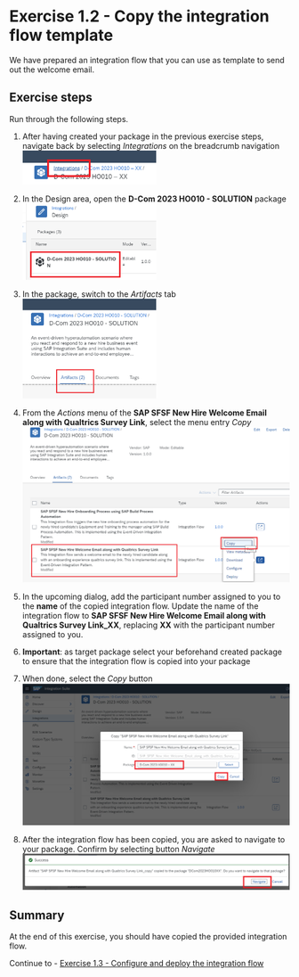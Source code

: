 # Exercise 1.2 - Copy the integration flow template

We have prepared an integration flow that you can use as template to send out the welcome email.

## Exercise steps

Run through the following steps.
1. After having created your package in the previous exercise steps, navigate back by selecting *Integrations* on the breadcrumb navigation
<br><img src="/exercises/ex1/images/01-0004.png" width=50% height=50%>
    
2. In the Design area, open the **D-Com 2023 HO010 - SOLUTION** package
<br><img src="/exercises/ex1/images/01-0005.png" width=50% height=50%>
    
3. In the package, switch to the *Artifacts* tab
<br><img src="/exercises/ex1/images/01-0006.png" width=50% height=50%>

4. From the *Actions* menu of the **SAP SFSF New Hire Welcome Email along with Qualtrics Survey Link**, select the menu entry *Copy*
<br>![Copy](/exercises/ex1/images/01-0007.png)

5. In the upcoming dialog, add the participant number assigned to you to the **name** of the copied integration flow. Update the name of the integration flow to **SAP SFSF New Hire Welcome Email along with Qualtrics Survey Link_XX**, replacing **XX** with the participant number assigned to you.

6. **Important**: as target package select your beforehand created package to ensure that the integration flow is copied into your package
7. When done, select the *Copy* button
<br>![Maintain name and target](/exercises/ex1/images/01-0008.png)

8. After the integration flow has been copied, you are asked to navigate to your package. Confirm by selecting button *Navigate*
<br>![Navigate to your package](/exercises/ex1/images/01-0009.png)
 
## Summary

At the end of this exercise, you should have copied the provided integration flow.

Continue to - [Exercise 1.3 - Configure and deploy the integration flow](/exercises/ex1/ex13)

